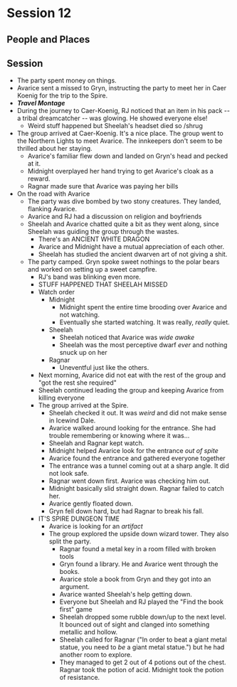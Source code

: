 
# Session 12
## People and Places
## Session
* The party spent money on things.	
* Avarice sent a missed to Gryn, instructing the party to meet her in Caer Koenig for the trip to the Spire.
* ***Travel Montage***
* During the journey to Caer-Koenig, RJ noticed that an item in his pack -- a tribal dreamcatcher -- was glowing. He showed everyone else!
	* Weird stuff happened but Sheelah's headset died so /shrug
* The group arrived at Caer-Koenig. It's a nice place. The group went to the Northern Lights to meet Avarice. The innkeepers don't seem to be thrilled about her staying.
	* Avarice's familiar flew down and landed on Gryn's head and pecked at it.
	* Midnight overplayed her hand trying to get Avarice's cloak as a reward.
	* Ragnar made sure that Avarice was paying her bills
* On the road with Avarice
	* The party was dive bombed by two stony creatures. They landed, flanking Avarice.
	* Avarice and RJ had a discussion on religion and boyfriends
	* Sheelah and Avarice chatted quite a bit as they went along, since Sheelah was guiding the group through the wastes.
		* There's an ANCIENT WHITE DRAGON
		* Avarice and Midnight have a mutual appreciation of each other.
		* Sheelah has studied the ancient dwarven art of not giving a shit.
	* The party camped. Gryn spoke sweet nothings to the polar bears and worked on setting up a sweet campfire.
		* RJ's band was blinking even more.
		* STUFF HAPPENED THAT SHEELAH MISSED
		* Watch order
			* Midnight
				* Midnight spent the entire time brooding over Avarice and not watching.
				* Eventually she started watching. It was really, _really_ quiet.
			* Sheelah
				* Sheelah noticed that Avarice was _wide awake_
				* Sheelah was the most perceptive dwarf _ever_ and nothing snuck up on her
			* Ragnar
				* Uneventful just like the others.
		* Next morning, Avarice did not eat with the rest of the group and "got the rest she required"
		* Sheelah continued leading the group and keeping Avarice from killing everyone
		* The group arrived at the Spire.
			* Sheelah checked it out. It was _weird_ and did not make sense in Icewind Dale.
			* Avarice walked around looking for the entrance. She had trouble remembering or knowing where it was...
			* Sheelah and Ragnar kept watch.
			* Midnight helped Avarice look for the entrance _out of spite_
			* Avarice found the entrance and gathered everyone together
			* The entrance was a tunnel coming out at a sharp angle. It did not look safe.
			* Ragnar went down first. Avarice was checking him out.
			* Midnight basically slid straight down. Ragnar failed to catch her.
			* Avarice gently floated down.
			* Gryn fell down hard, but had Ragnar to break his fall.
		* IT'S SPIRE DUNGEON TIME
			* Avarice is looking for an _artifact_
			* The group explored the upside down wizard tower. They also split the party.
				* Ragnar found a metal key in a room filled with broken tools
				* Gryn found a library. He and Avarice went through the books.
				* Avarice stole a book from Gryn and they got into an argument.
				* Avarice wanted Sheelah's help getting down.
				* Everyone but Sheelah and RJ played the "Find the book first" game
				* Sheelah dropped some rubble down/up to the next level. It bounced out of sight and clanged into something metallic and hollow.
				* Sheelah called for Ragnar ("In order to beat a giant metal statue, you need to _be_ a giant metal statue.") but he had another room to explore.
				* They managed to get 2 out of 4 potions out of the chest. Ragnar took the potion of acid. Midnight took the potion of resistance.
<!--stackedit_data:
eyJoaXN0b3J5IjpbLTE0MDY1Nzk2MzIsMTcwOTE5ODEzMSwxOD
E5OTM2NDI3LDcxOTMwNjM4Nyw2MzYyODQ4NywtMTM0MTk5NTg4
OSwtMzUwOTgwMTExLDgyMzk4NjQ5NCwtNTk2Njk0NzAyLC0xOT
g4MDA2NDEsLTYwNzM2MjYyLC0zNTQwOTE0MzgsNjEyMDMyMzk1
LC0xMDAzMTc1MTE4LC0xNDU0OTkyMzM0LC0zMjg4Njc4ODAsMT
gzNDMyMjcyLDE0MTM5MTA5ODgsLTQzOTc2ODEyMiwtODM4MDY5
NjY2XX0=
-->